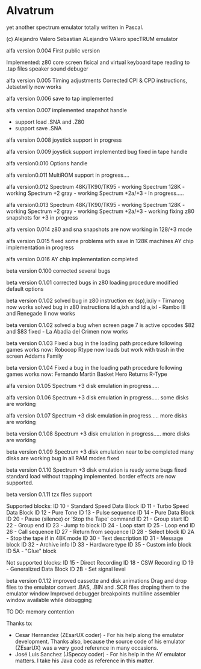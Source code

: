 # Alvatrum
yet another spectrum emulator totally written in Pascal.

(c) Alejandro Valero Sebastian
ALejandro VAlero specTRUM emulator

alfa version 0.004
First public version

Implemented:
z80 core
screen
fisical and virtual keyboard
tape reading to .tap files
speaker sound
debuger

alfa version 0.005
Timing adjustments
Corrected CPI & CPD instructions, Jetsetwilly now works

alfa version 0.006
save to tap implemented

alfa version 0.007
implemented snapshot handle
 - support load .SNA and .Z80
 - support save .SNA

alfa version 0.008
joystick support in progress

alfa version 0.009
joystick support implemented
bug fixed in tape handle

alfa version0.010
Options handle

alfa version0.011
MultiROM support in progress....

alfa version0.012
Spectrum 48K/TK90/TK95 - working
Spectrum 128K - working
Spectrum +2 gray - working
Spectrum +2a/+3 - In progress.....

alfa version0.013
Spectrum 48K/TK90/TK95 - working
Spectrum 128K - working
Spectrum +2 gray - working
Spectrum +2a/+3 - working
fixing z80 snapshots for +3 in progress

alfa version 0.014
z80 and sna snapshots are now working in 128/+3 mode

alfa version 0.015
fixed some problems with save in 128K machines
AY chip implementation in progress

alfa version 0.016
AY chip implementation completed

beta version 0.100
corrected several bugs

beta version 0.1.01
corrected bugs in z80 loading procedure
modified default options

beta version 0.1.02
solved bug in z80 instruction ex (sp),ix/iy - Tirnanog now works
solved bug in z80 instructions ld a,ixh and ld a,ixl - Rambo III and Renegade II now works

beta version 0.1.02
solved a bug when screen page 7 is active
opcodes $82 and $83 fixed - La Abadia del Crimen now works

beta version 0.1.03
Fixed a bug in the loading path procedure
following games works now:
Robocop
Rtype now loads but work with trash in the screen
Addams Family

beta version 0.1.04
Fixed a bug in the loading path procedure
following games works now:
Fernando Martin Basket
Hero Returns
R-Type

alfa version 0.1.05
Spectrum +3 disk emulation in progress.....

alfa version 0.1.06
Spectrum +3 disk emulation in progress.....
some disks are working

alfa version 0.1.07
Spectrum +3 disk emulation in progress.....
more disks are working

beta version 0.1.08
Spectrum +3 disk emulation in progress.....
more disks are working

beta version 0.1.09
Spectrum +3 disk emulation near to be completed
many disks are working
bug in all RAM modes fixed

beta version 0.1.10
Spectrum +3 disk emulation is ready 
some bugs fixed
standard load without trapping implemented.
border effects are now supported.

beta version 0.1.11
tzx files support

Supported blocks:
ID 10 - Standard Speed Data Block
ID 11 - Turbo Speed Data Block
ID 12 - Pure Tone
ID 13 - Pulse sequence
ID 14 - Pure Data Block
ID 20 - Pause (silence) or 'Stop the Tape' command
ID 21 - Group start
ID 22 - Group end
ID 23 - Jump to block
ID 24 - Loop start
ID 25 - Loop end
ID 26 - Call sequence
ID 27 - Return from sequence
ID 28 - Select block
ID 2A - Stop the tape if in 48K mode
ID 30 - Text description
ID 31 - Message block
ID 32 - Archive info
ID 33 - Hardware type
ID 35 - Custom info block
ID 5A - "Glue" block

Not supported blocks:
ID 15 - Direct Recording
ID 18 - CSW Recording
ID 19 - Generalized Data Block
ID 2B - Set signal level

beta version 0.1.12
improved cassette and disk animations
Drag and drop files to the emulator
convert .BAS, .BIN and .SCR files droping them to the emulator window
Improved debugger breakpoints
multiline assembler window available while debugging

TO DO:
memory contention

Thanks to:
 - Cesar Hernandez (ZEsarUX coder) - For his help along the emulator development. 
   Thanks also, because the source code of his emulator (ZEsarUX) was a very good reference in many occasions.
- José Luis Sanchez (JSpeccy coder) - For his help in the AY emulator matters. I take his Java code as reference in this matter.